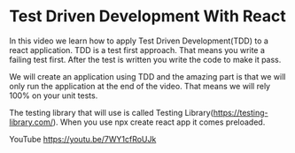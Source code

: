 # Test Driven Development With React

In this video we learn how to apply Test Driven Development(TDD) to a react application. TDD is a test first approach. That means you write a failing test first. After the test is written you write the code to make it pass.  

We will create an application using TDD and the amazing part is that we will only run the application at the end of the video. That means we will rely 100% on your unit tests. 

The testing library that will use is called Testing Library(https://testing-library.com/). When you use npx create react app it comes preloaded.

YouTube  https://youtu.be/7WY1cfRoUJk
